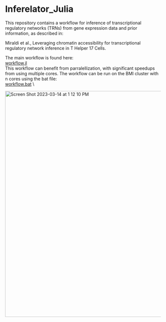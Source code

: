 # Inferelator_Julia

This repository contains a workflow for inference of transcriptional regulatory networks (TRNs) from gene expression data and prior information, as described in:

Miraldi et al., Leveraging chromatin accessibility for transcriptional regulatory network inference in T Helper 17 Cells.

The main workflow is found here: \
[workflow.jl](https://github.com/MiraldiLab/Inferelator_Julia/blob/main/Testing/workflow.jl) \
This workflow can benefit from parralellization, with significant speedups from using multiple cores. The workflow can be run on the BMI cluster with n cores using the bat file: \
[workflow.bat](https://github.com/MiraldiLab/Inferelator_Julia/blob/main/Testing/workflow.bat) \



<img width="731" alt="Screen Shot 2023-03-14 at 1 12 10 PM" src="https://user-images.githubusercontent.com/87093158/225084823-be8382d6-c3f0-4eec-946e-660a70a3248d.png">
